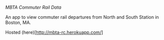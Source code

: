 _MBTA Commuter Rail Data_

An app to view commuter rail departures from North and South Station in Boston, MA.

Hosted (here)[http://mbta-rc.herokuapp.com/]
